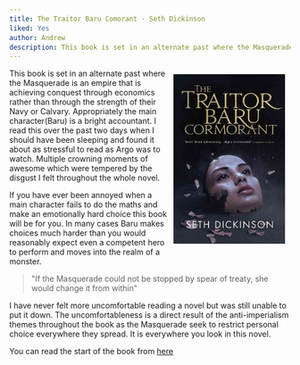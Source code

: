 ```yaml
---
title: The Traitor Baru Comorant - Seth Dickinson
liked: Yes
author: Andrew
description: This book is set in an alternate past where the Masquerade is an empire that is achieving conquest through economics rather than through the strength of their Navy or Calvary. Appropriately the main character(Baru) is a bright accountant. I read this over the past two days when I should have been sleeping and found it about as stressful to read as Argo was to watch. Multiple crowning moments of awesome which were tempered by the disgust I felt throughout the whole novel. 
---
```

<img src="/images/ttbc.jpg" style="float: right; margin: 10px; width:200px;" />
This book is set in an alternate past where the Masquerade is an empire that is achieving conquest through economics rather than through the strength of their Navy or Calvary. Appropriately the main character(Baru) is a bright accountant. I read this over the past two days when I should have been sleeping and found it about as stressful to read as Argo was to watch. Multiple crowning moments of awesome which were tempered by the disgust I felt throughout the whole novel. 

If you have ever been annoyed when a main character fails to do the maths and make an emotionally hard choice this book will be for you. In many cases Baru makes choices much harder than you would reasonably expect even a competent hero to perform and moves into the realm of a monster.

>"If the Masquerade could not be stopped by spear of treaty, she would change it from within"

I have never felt more uncomfortable reading a novel but was still unable to put it down. The uncomfortableness is a direct result of the anti-imperialism themes throughout the book as the Masquerade seek to restrict personal choice everywhere they spread. It is everywhere you look in this novel.

You can read the start of the book from [here](http://www.tor.com/2015/05/26/excerpt-the-traitor-baru-cormorant-seth-dickinson/)
